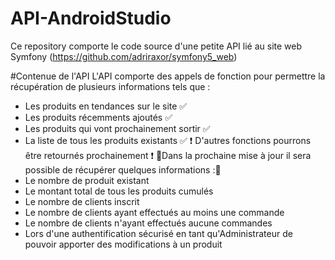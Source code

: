 # API-AndroidStudio
Ce repository comporte le code source d'une petite API lié au site web Symfony (https://github.com/adriraxor/symfony5_web)

#Contenue de l'API
L'API comporte des appels de fonction pour permettre la récupération de plusieurs informations tels que :
- Les produits en tendances sur le site ✅
- Les produits récemments ajoutés ✅
- Les produits qui vont prochainement sortir ✅
- La liste de tous les produits existants ✅
❗️ D'autres fonctions pourrons être retournés prochainement ❗️
🔨Dans la prochaine mise à jour il sera possible de récupérer quelques informations :🔨
- Le nombre de produit existant
- Le montant total de tous les produits cumulés
- Le nombre de clients inscrit
- Le nombre de clients ayant effectués au moins une commande
- Le nombre de clients n'ayant effectués aucune commandes
- Lors d'une authentification sécurisé en tant qu'Administrateur de pouvoir apporter des modifications à un produit
